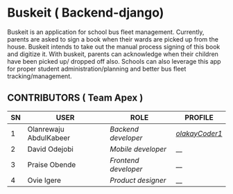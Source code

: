 # Buskeit ( Backend-django) 
Buskeit is an application for school bus fleet management. Currently, parents are asked to sign a 
book when their wards are picked up from the house. Buskeit intends to take out the manual process signing of
this book and digitize it. With buskeit, parents can acknowledge when their children have been picked up/ dropped off also.
Schools can also leverage this app for proper student administration/planning and better bus fleet tracking/management. 


## CONTRIBUTORS ( Team Apex )
| SN | USER | ROLE |PROFILE|
| ------- | ----- | ------------- | ------------- |
| 1 | Olanrewaju AbdulKabeer | _Backend developer_| _[olakayCoder1](https://github.com/olakayCoder1)_|
| 2 | David Odejobi | _Mobile developer_| __|
| 3 | Praise Obende | _Frontend developer_| __|
| 4 | Ovie Igere | _Product designer_| __|
